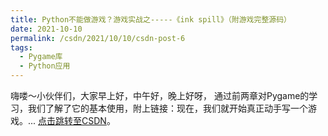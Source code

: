 ```yaml
---
title: Python不能做游戏？游戏实战之-----《ink spill》（附游戏完整源码）
date: 2021-10-10
permalink: /csdn/2021/10/10/csdn-post-6
tags:
  - Pygame库
  - Python应用
---
```


嗨喽～小伙伴们，大家早上好，中午好，晚上好呀，    通过前两章对Pygame的学习，我们了解了它的基本使用，附上链接：现在，我们就开始真正动手写一个游戏。... [点击跳转至CSDN](https://blog.csdn.net/sixibiheye/article/details/120689843)。
